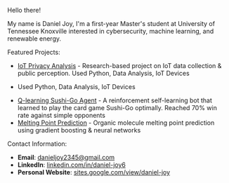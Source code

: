 Hello there! 

My name is Daniel Joy, I'm a first-year Master's student at University of Tennessee Knoxville interested in cybersecurity, machine learning, and renewable energy.

Featured Projects:
- [IoT Privacy Analysis](https://github.com/DanielJoy6/iot-privacy) - Research-based project on IoT data collection & public perception. Used Python, Data Analysis, IoT Devices
* Used Python, Data Analysis, IoT Devices
- [Q-learning Sushi-Go Agent](https://github.com/DanielJoy6/Sushi-go-bot) - A reinforcement self-learning bot that learned to play the card game Sushi-Go optimally. Reached 70% win rate against simple opponents
- [Melting Point Prediction](https://github.com/DanielJoy6/Sushi-go-bot) - Organic molecule melting point prediction using gradient boosting & neural networks



Contact Information:
- **Email**: danieljoy2345@gmail.com
- **LinkedIn**: [linkedin.com/in/daniel-joy6](https://linkedin.com/in/daniel-joy6)  
- **Personal Website**: [sites.google.com/view/daniel-joy](https://sites.google.com/view/daniel-joy)  




<!---
DanielJoy6/DanielJoy6 is a ✨ special ✨ repository because its `README.md` (this file) appears on your GitHub profile.
You can click the Preview link to take a look at your changes.
--->
